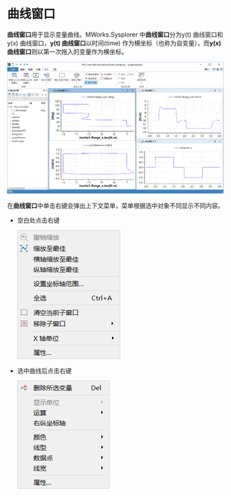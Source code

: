 # 曲线窗口

**曲线窗口**用于显示变量曲线。MWorks.Sysplorer 中**曲线窗口**分为y(t) 曲线窗口和y(x) 曲线窗口，**y(t) 曲线窗口**以时间(time) 作为横坐标（也称为自变量），而**y(x) 曲线窗口**则以第一次拖入的变量作为横坐标。

<img src="PlotWindow.assets/曲线窗口.png" alt="曲线窗口" style="zoom: 50%;" />

在**曲线窗口**中单击右键会弹出上下文菜单，菜单根据选中对象不同显示不同内容。

- 空白处点击右键

  ![image-20201207173155144](PlotWindow.assets/右键空白处.png)

- 选中曲线后点击右键

  ![image-20201207173208410](PlotWindow.assets/右键曲线.png)